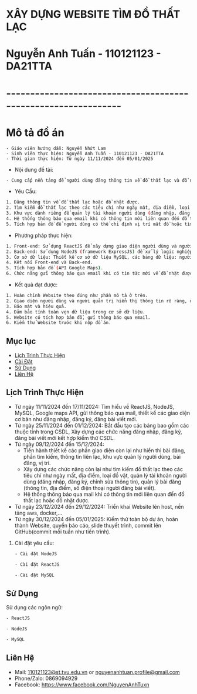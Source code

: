# XÂY DỰNG WEBSITE TÌM ĐỒ THẤT LẠC
# Nguyễn Anh Tuấn - 110121123 - DA21TTA
# --------------------------------------------------------------
# Mô tả đồ án
 ```bash- Tên đề tài: Xây dựng Website Tìm đồ thất lạc
- Giáo viên hướng dẫn: Nguyễn Nhứt Lam
- Sinh viên thực hiện: Nguyễn Anh Tuấn - 110121123 - DA21TTA
- Thời gian thực hiện: Từ ngày 11/11/2024 đến 05/01/2025
 ```
- Nội dung đề tài:
```bash
- Cung cấp nền tảng để người dùng đăng thông tin về đồ thất lạc và đồ nhặt được giúp 2 bên giữa người nhặt được và người bị thất lạc những đồ dùng cá nhân kết nối với nhau dễ dàng.

```
- Yêu Cầu:
```bash
1. Đăng thông tin về đồ thất lạc hoặc đồ nhặt được.
2. Tìm kiếm đồ thất lạc theo các tiêu chí như ngày mất, địa điểm, loại đồ vật.
3. Khu vực dành riêng để quản lý tài khoản người dùng (đăng nhập, đăng ký, chỉnh sửa thông tin).
4. Hệ thống thông báo qua email khi có thông tin mới liên quan đến đồ thất lạc.
5. Tích hợp bản đồ để người dùng có thể chỉ định vị trí mất đồ hoặc tìm được đồ.
```
-	Phương pháp thực hiện:
```bash
1. Front-end: Sử dụng ReactJS để xây dựng giao diện người dùng và người quản trị, hiển thị thông tin rõ ràng, dễ dàng sử dụng.
2. Back-end: Sử dụng NodeJS (framework ExpressJS) để xử lý logic nghiệp vụ, tương tác với cơ sở dữ liệu MySQL. Triển khai các chức năng chính: đăng nhập, đăng ký, đăng tin tìm đồ thất lạc hoặc đồ nhặt được (kèm theo vị trí sử dụng Api Google Maps), tìm kiếm, gửi thông báo qua email, quản lý thông tin người dùng, thông tin bài đăng.
3. Cơ sở dữ liệu: Thiết kế cơ sở dữ liệu MySQL, các bảng dữ liệu: người dùng, bài đăng, loại đồ vật, vị trí, mối quan hệ giữa các bảng để đảm báo tính toàn viện dữ liệu, các chức năng chính trong cơ sở dữ liệu: thêm, sửa, xóa, tìm kiếm.
4. Kết nối Front-end và Back-end.
5. Tích hợp bản đồ (API Google Maps).
6. Chức năng gửi thông báo qua email khi có tin tức mới về đồ nhặt được hoặc đồ bị thất lạc.
```
- Kết quả đạt được:
```bash
1. Hoàn chỉnh Website theo đúng như phần mô tả ở trên.
2. Giao diện người dùng và người quản trị hiển thị thông tin rõ ràng, dễ dàng sử dụng.
3. Bảo mật và hiệu quả.
4. Đảm bảo tính toàn vẹn dữ liệu trong cơ sở dữ liệu.
5. Website có tích hợp bản đồ, gửi thông báo qua email.
6. Kiểm thử Website trước khi nộp đồ án.

```
## Mục lục
- [Lịch Trình Thực Hiện](#lịch-trình-thực-hiện)
- [Cài Đặt](#cài-đặt)
- [Sử Dụng](#sử-dụng)
- [Liên Hệ](#liên-hệ)

## Lịch Trình Thực Hiện
- Từ ngày 11/11/2024 đến 17/11/2024: Tìm hiểu về ReactJS, NodeJS, MySQL, Google maps API, gửi thông báo qua mail, thiết kế các giao diện cơ bản như đăng nhập, đăng ký, đăng bài viết mới.
- Từ ngày 25/11/2024 đến 01/12/2024: Bắt đầu tạo các bảng bao gồm các thuộc tính trong CSDL, Xây dựng các chức năng đăng nhập, đăng ký, đăng bài viết mới kết hợp kiểm thử CSDL.
- Từ ngày 09/12/2024 đến 15/12/2024:
  + Tiến hành thiết kế các phần giao diện còn lại như hiển thị bài đăng, phần tìm kiếm, thông tin liên lạc, khu vực quản lý người dùng, bài đăng, vị trí.
  + Xây dựng các chức năng còn lại như tìm kiếm đồ thất lạc theo các tiêu chí như ngày mất, địa điểm, loại đồ vật, quản lý tài khoản người dùng (đăng nhập, đăng ký, chỉnh sửa thông tin), quản lý bài đăng (thông tin, địa điểm, số điện thoại người đăng bài viết).
  + Hệ thống thông báo qua mail khi có thông tin mới liên quan đến đồ thất lạc hoặc đồ nhặt được.
- Từ ngày 23/12/2024 đến 29/12/2024: Triển khai Website lên host, nền tảng aws, docker,…
- Từ ngày 30/12/2024 đến 05/01/2025: Kiểm thử toàn bộ dự án, hoàn thành Website, quyển báo cáo, slide thuyết trình, commit lên GitHub(commit mỗi tuần như tiến trình).

1. Cài đặt yêu cầu:
    ```bash
    - Cài đặt NodeJS
    ```
   ```bash
   - Cài đặt ReactJS
   ``` 
   ```bash
   - Cài đặt MySQL
   ```
## Sử Dụng

Sử dụng các ngôn ngữ:

```bash
- ReactJS
```
```bash
- NodeJS
```
```bash
- MySQL
```
## Liên Hệ

- Mail: 110121123@st.tvu.edu.vn or nguyenanhtuan.profile@gmail.com
- Phone/Zalo: 0869094929
- Facebook: https://www.facebook.com/NguyenAnhTuxn
